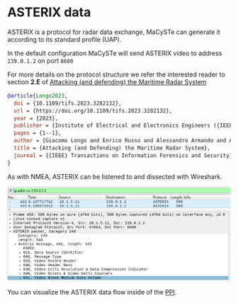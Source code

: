 # ASTERIX data

ASTERIX is a protocol for radar data exchange, MaCySTe can generate it according to its standard profile (UAP).

In the default configuration MaCySTe will send ASTERIX video to address `239.0.1.2` on port `8600`

For more details on the protocol structure we refer the interested reader to section __2.E__ of [Attacking (and defending) the Maritime Radar System](https://doi.org/10.1109/tifs.2023.3282132)

```bibtex
@article{Longo2023,
  doi = {10.1109/tifs.2023.3282132},
  url = {https://doi.org/10.1109/tifs.2023.3282132},
  year = {2023},
  publisher = {Institute of Electrical and Electronics Engineers ({IEEE})},
  pages = {1--1},
  author = {Giacomo Longo and Enrico Russo and Alessandro Armando and Alessio Merlo},
  title = {Attacking (and Defending) the Maritime Radar System},
  journal = {{IEEE} Transactions on Information Forensics and Security}
}
```

As with NMEA, ASTERIX can be listened to and dissected with Wireshark.

![ASTERIX in Wireshark](../images/asterix-wireshark.png)

You can visualize the ASTERIX data flow inside of the [PPI](../reference/ppi-asterix.md).
